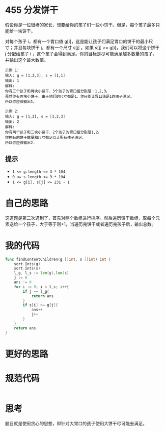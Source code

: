 # 455 分发饼干

假设你是一位很棒的家长，想要给你的孩子们一些小饼干。但是，每个孩子最多只能给一块饼干。

对每个孩子 i，都有一个胃口值 g[i]，这是能让孩子们满足胃口的饼干的最小尺寸；并且每块饼干 j，都有一个尺寸 s[j] 。如果 s[j] >= g[i]，我们可以将这个饼干 j 分配给孩子 i ，这个孩子会得到满足。你的目标是尽可能满足越多数量的孩子，并输出这个最大数值。

```
示例 1:
输入: g = [1,2,3], s = [1,1]
输出: 1
解释: 
你有三个孩子和两块小饼干，3个孩子的胃口值分别是：1,2,3。
虽然你有两块小饼干，由于他们的尺寸都是1，你只能让胃口值是1的孩子满足。
所以你应该输出1。

示例 2:
输入: g = [1,2], s = [1,2,3]
输出: 2
解释: 
你有两个孩子和三块小饼干，2个孩子的胃口值分别是1,2。
你拥有的饼干数量和尺寸都足以让所有孩子满足。
所以你应该输出2.
```

## 提示

- `1 <= g.length <= 3 * 104`
- `0 <= s.length <= 3 * 104`
- `1 <= g[i], s[j] <= 231 - 1`

# 自己的思路

这道题是第二次遇到了，首先对两个数组进行排序。然后遍历饼干数组，取每个元素送给一个孩子，大于等于则+1，当遍历完饼干或者遍历完孩子后，输出总数。

# 我的代码

```go
func findContentChildren(g []int, s []int) int {
    sort.Ints(g)
    sort.Ints(s)
    l_g, l_s := len(g),len(s)
    j := 0
    ans := 0
    for i := 0; i < l_s; i++{
        if j == l_g{
            return ans
        }
        if s[i] >= g[j]{
            ans++
            j++
        }
    }
    return ans
}
```

# 更好的思路



# 规范代码

```go

```

# 思考

题目就是使用贪心的思想，即针对大胃口的孩子使用大饼干尽可能去满足。